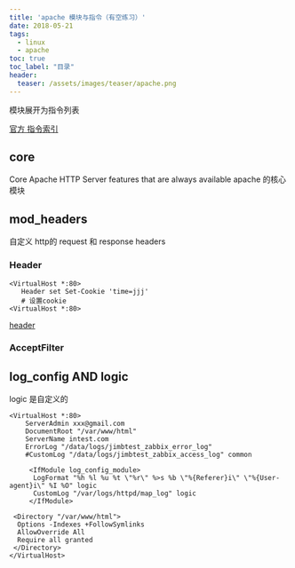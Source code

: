 ```yaml
---
title: 'apache 模块与指令（有空练习）'
date: 2018-05-21
tags:
  - linux
  - apache
toc: true
toc_label: "目录"
header:
  teaser: /assets/images/teaser/apache.png
---
```


模块展开为指令列表

[官方 指令索引](http://httpd.apache.org/docs/2.4/mod/directives.html)

## core
Core Apache HTTP Server features that are always available
apache 的核心模块

## mod_headers
自定义 http的  request 和 response headers

### Header
```text
<VirtualHost *:80>
   Header set Set-Cookie 'time=jjj'   
   # 设置cookie
<VirtualHost *:80>
```
[header](http://httpd.apache.org/docs/2.4/mod/mod_headers.html#header)

### AcceptFilter 



## log_config AND logic

logic 是自定义的

```text
<VirtualHost *:80>
    ServerAdmin xxx@gmail.com
    DocumentRoot "/var/www/html"
    ServerName intest.com
    ErrorLog "/data/logs/jimbtest_zabbix_error_log"
    #CustomLog "/data/logs/jimbtest_zabbix_access_log" common

     <IfModule log_config_module>
      LogFormat "%h %l %u %t \"%r\" %>s %b \"%{Referer}i\" \"%{User-agent}i\" %I %O" logic
      CustomLog "/var/logs/httpd/map_log" logic
     </IfModule>

 <Directory "/var/www/html">
  Options -Indexes +FollowSymlinks
  AllowOverride All
  Require all granted
 </Directory>
</VirtualHost>
```
